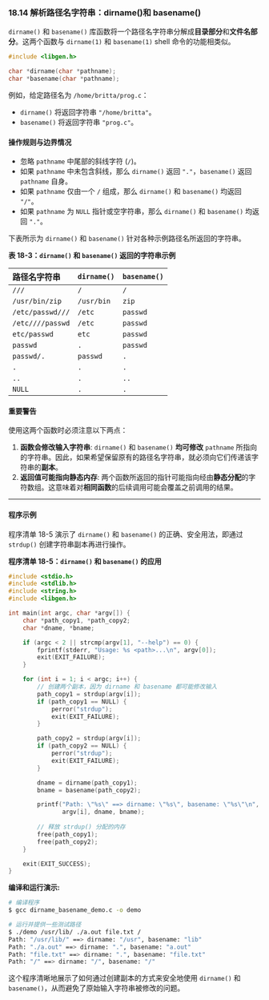 ### **18.14 解析路径名字符串：dirname()和 basename()**

`dirname()` 和 `basename()` 库函数将一个路径名字符串分解成**目录部分**和**文件名部分**。这两个函数与 `dirname(1)` 和 `basename(1)` shell 命令的功能相类似。

```c
#include <libgen.h>

char *dirname(char *pathname);
char *basename(char *pathname);
```

例如，给定路径名为 `/home/britta/prog.c`：

  * `dirname()` 将返回字符串 `"/home/britta"`。
  * `basename()` 将返回字符串 `"prog.c"`。

#### **操作规则与边界情况**

  * 忽略 `pathname` 中尾部的斜线字符 (`/`)。
  * 如果 `pathname` 中未包含斜线，那么 `dirname()` 返回 `"."`，`basename()` 返回 `pathname` 自身。
  * 如果 `pathname` 仅由一个 `/` 组成，那么 `dirname()` 和 `basename()` 均返回 `"/"`。
  * 如果 `pathname` 为 `NULL` 指针或空字符串，那么 `dirname()` 和 `basename()` 均返回 `"."`。

下表所示为 `dirname()` 和 `basename()` 针对各种示例路径名所返回的字符串。

**表 18-3：`dirname()` 和 `basename()` 返回的字符串示例**

| 路径名字符串           | `dirname()` | `basename()` |
| :--------------- | :---------- | :----------- |
| `///`            | `/`         | `/`          |
| `/usr/bin/zip`   | `/usr/bin`  | `zip`        |
| `/etc/passwd///` | `/etc`      | `passwd`     |
| `/etc////passwd` | `/etc`      | `passwd`     |
| `etc/passwd`     | `etc`       | `passwd`     |
| `passwd`         | `.`         | `passwd`     |
| `passwd/.`       | `passwd`    | `.`          |
| `.`              | `.`         | `.`          |
| `..`             | `.`         | `..`         |
| `NULL`           | `.`         | `.`          |

#### **重要警告**

使用这两个函数时必须注意以下两点：

1.  **函数会修改输入字符串**: `dirname()` 和 `basename()` **均可修改** `pathname` 所指向的字符串。因此，如果希望保留原有的路径名字符串，就必须向它们传递该字符串的**副本**。
2.  **返回值可能指向静态内存**: 两个函数所返回的指针可能指向经由**静态分配**的字符数组。这意味着对**相同函数**的后续调用可能会覆盖之前调用的结果。

-----

#### **程序示例**

程序清单 18-5 演示了 `dirname()` 和 `basename()` 的正确、安全用法，即通过 `strdup()` 创建字符串副本再进行操作。

**程序清单 18-5：`dirname()` 和 `basename()` 的应用**

```c
#include <stdio.h>
#include <stdlib.h>
#include <string.h>
#include <libgen.h>

int main(int argc, char *argv[]) {
    char *path_copy1, *path_copy2;
    char *dname, *bname;

    if (argc < 2 || strcmp(argv[1], "--help") == 0) {
        fprintf(stderr, "Usage: %s <path>...\n", argv[0]);
        exit(EXIT_FAILURE);
    }

    for (int i = 1; i < argc; i++) {
        // 创建两个副本，因为 dirname 和 basename 都可能修改输入
        path_copy1 = strdup(argv[i]);
        if (path_copy1 == NULL) {
            perror("strdup");
            exit(EXIT_FAILURE);
        }

        path_copy2 = strdup(argv[i]);
        if (path_copy2 == NULL) {
            perror("strdup");
            exit(EXIT_FAILURE);
        }

        dname = dirname(path_copy1);
        bname = basename(path_copy2);

        printf("Path: \"%s\" ==> dirname: \"%s\", basename: \"%s\"\n",
               argv[i], dname, bname);
        
        // 释放 strdup() 分配的内存
        free(path_copy1);
        free(path_copy2);
    }

    exit(EXIT_SUCCESS);
}
```

**编译和运行演示:**

```bash
# 编译程序
$ gcc dirname_basename_demo.c -o demo

# 运行并提供一些测试路径
$ ./demo /usr/lib/ ./a.out file.txt /
Path: "/usr/lib/" ==> dirname: "/usr", basename: "lib"
Path: "./a.out" ==> dirname: ".", basename: "a.out"
Path: "file.txt" ==> dirname: ".", basename: "file.txt"
Path: "/" ==> dirname: "/", basename: "/"
```

这个程序清晰地展示了如何通过创建副本的方式来安全地使用 `dirname()` 和 `basename()`，从而避免了原始输入字符串被修改的问题。